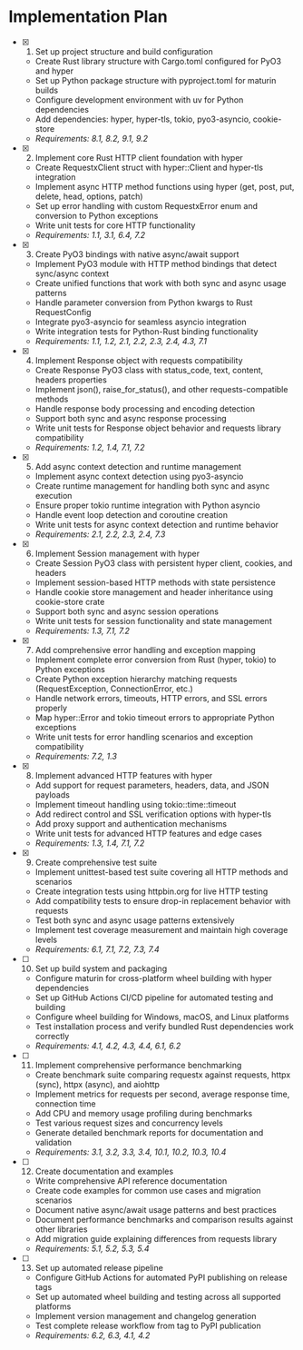 # Implementation Plan

- [x] 1. Set up project structure and build configuration
  - Create Rust library structure with Cargo.toml configured for PyO3 and hyper
  - Set up Python package structure with pyproject.toml for maturin builds
  - Configure development environment with uv for Python dependencies
  - Add dependencies: hyper, hyper-tls, tokio, pyo3-asyncio, cookie-store
  - _Requirements: 8.1, 8.2, 9.1, 9.2_

- [x] 2. Implement core Rust HTTP client foundation with hyper
  - Create RequestxClient struct with hyper::Client and hyper-tls integration
  - Implement async HTTP method functions using hyper (get, post, put, delete, head, options, patch)
  - Set up error handling with custom RequestxError enum and conversion to Python exceptions
  - Write unit tests for core HTTP functionality
  - _Requirements: 1.1, 3.1, 6.4, 7.2_

- [x] 3. Create PyO3 bindings with native async/await support
  - Implement PyO3 module with HTTP method bindings that detect sync/async context
  - Create unified functions that work with both sync and async usage patterns
  - Handle parameter conversion from Python kwargs to Rust RequestConfig
  - Integrate pyo3-asyncio for seamless asyncio integration
  - Write integration tests for Python-Rust binding functionality
  - _Requirements: 1.1, 1.2, 2.1, 2.2, 2.3, 2.4, 4.3, 7.1_

- [x] 4. Implement Response object with requests compatibility
  - Create Response PyO3 class with status_code, text, content, headers properties
  - Implement json(), raise_for_status(), and other requests-compatible methods
  - Handle response body processing and encoding detection
  - Support both sync and async response processing
  - Write unit tests for Response object behavior and requests library compatibility
  - _Requirements: 1.2, 1.4, 7.1, 7.2_

- [x] 5. Add async context detection and runtime management
  - Implement async context detection using pyo3-asyncio
  - Create runtime management for handling both sync and async execution
  - Ensure proper tokio runtime integration with Python asyncio
  - Handle event loop detection and coroutine creation
  - Write unit tests for async context detection and runtime behavior
  - _Requirements: 2.1, 2.2, 2.3, 2.4, 7.3_

- [x] 6. Implement Session management with hyper
  - Create Session PyO3 class with persistent hyper client, cookies, and headers
  - Implement session-based HTTP methods with state persistence
  - Handle cookie store management and header inheritance using cookie-store crate
  - Support both sync and async session operations
  - Write unit tests for session functionality and state management
  - _Requirements: 1.3, 7.1, 7.2_

- [x] 7. Add comprehensive error handling and exception mapping
  - Implement complete error conversion from Rust (hyper, tokio) to Python exceptions
  - Create Python exception hierarchy matching requests (RequestException, ConnectionError, etc.)
  - Handle network errors, timeouts, HTTP errors, and SSL errors properly
  - Map hyper::Error and tokio timeout errors to appropriate Python exceptions
  - Write unit tests for error handling scenarios and exception compatibility
  - _Requirements: 7.2, 1.3_

- [x] 8. Implement advanced HTTP features with hyper
  - Add support for request parameters, headers, data, and JSON payloads
  - Implement timeout handling using tokio::time::timeout
  - Add redirect control and SSL verification options with hyper-tls
  - Add proxy support and authentication mechanisms
  - Write unit tests for advanced HTTP features and edge cases
  - _Requirements: 1.3, 1.4, 7.1, 7.2_

- [x] 9. Create comprehensive test suite
  - Implement unittest-based test suite covering all HTTP methods and scenarios
  - Create integration tests using httpbin.org for live HTTP testing
  - Add compatibility tests to ensure drop-in replacement behavior with requests
  - Test both sync and async usage patterns extensively
  - Implement test coverage measurement and maintain high coverage levels
  - _Requirements: 6.1, 7.1, 7.2, 7.3, 7.4_

- [ ] 10. Set up build system and packaging
  - Configure maturin for cross-platform wheel building with hyper dependencies
  - Set up GitHub Actions CI/CD pipeline for automated testing and building
  - Configure wheel building for Windows, macOS, and Linux platforms
  - Test installation process and verify bundled Rust dependencies work correctly
  - _Requirements: 4.1, 4.2, 4.3, 4.4, 6.1, 6.2_

- [ ] 11. Implement comprehensive performance benchmarking
  - Create benchmark suite comparing requestx against requests, httpx (sync), httpx (async), and aiohttp
  - Implement metrics for requests per second, average response time, connection time
  - Add CPU and memory usage profiling during benchmarks
  - Test various request sizes and concurrency levels
  - Generate detailed benchmark reports for documentation and validation
  - _Requirements: 3.1, 3.2, 3.3, 3.4, 10.1, 10.2, 10.3, 10.4_

- [ ] 12. Create documentation and examples
  - Write comprehensive API reference documentation
  - Create code examples for common use cases and migration scenarios
  - Document native async/await usage patterns and best practices
  - Document performance benchmarks and comparison results against other libraries
  - Add migration guide explaining differences from requests library
  - _Requirements: 5.1, 5.2, 5.3, 5.4_

- [ ] 13. Set up automated release pipeline
  - Configure GitHub Actions for automated PyPI publishing on release tags
  - Set up automated wheel building and testing across all supported platforms
  - Implement version management and changelog generation
  - Test complete release workflow from tag to PyPI publication
  - _Requirements: 6.2, 6.3, 4.1, 4.2_